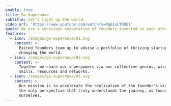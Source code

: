 ```yaml
---
enable: true
title: Go Supernova
subtitle: Let’s light up the world.
video_url: 'https://www.youtube.com/watch?v=Mq61xLTDdGI'
quote: We are a conscious cooperative of founders invested in each other’s success.
features:
  - icon: /images/go-supernova/01.svg
    content: >-
      Exited founders team up to advise a portfolio of thriving startups
      changing the world.
  - icon: /images/go-supernova/02.svg
    content: >-
      Together we share our superpowers via our collective genius, wisdom,
      skills, resources and networks. 
  - icon: /images/go-supernova/03.svg
    content: >-
      Our mission is to accelerate the realization of the founder's vision from
      the only perspective that truly understands the journey, as founders
      ourselves.
---
```






